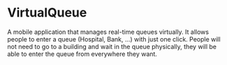 # VirtualQueue
 A mobile application that manages real-time queues virtually. It allows people to enter a queue (Hospital, Bank, ...) with just one click. People will not need to go to a building and wait in the queue physically, they will be able to enter the queue from everywhere they want. 
 
